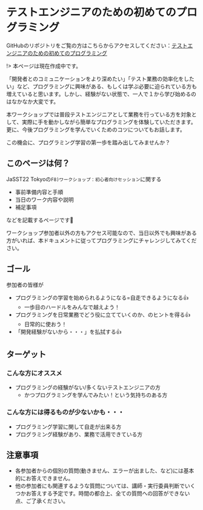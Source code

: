 # テストエンジニアのための初めてのプログラミング

GitHubのリポジトリをご覧の方はこちらからアクセスしてください：[テストエンジニアのための初めてのプログラミング](https://yoshikiito.github.io/programming4testers/)

!> 本ページは現在作成中です。

「開発者とのコミュニケーションをより深めたい」「テスト業務の効率化をしたい」など、プログラミングに興味がある、もしくは学ぶ必要に迫られている方も増えていると思います。しかし、経験がない状態で、一人で１から学び始めるのはなかなか大変です。

本ワークショップでは普段テストエンジニアとして業務を行っている方を対象として、実際に手を動かしながら簡単なプログラミングを体験していただきます。更に、今後プログラミングを学んでいくためのコツについてもお話します。

この機会に、プログラミング学習の第一歩を踏み出してみませんか？

## このページは何？

JaSST22 Tokyoの`F8)ワークショップ：初心者向けセッション`に関する

- 事前準備内容と手順
- 当日のワーク内容や説明
- 補足事項

などを記載するページです:clap:

ワークショップ参加者以外の方もアクセス可能なので、当日以外でも興味がある方がいれば、本ドキュメントに従ってプログラミングにチャレンジしてみてください。

## ゴール

参加者の皆様が

- プログラミングの学習を始められるようになる=自走できるようになる:+1:
  - 一歩目のハードルをみんなで越えよう！
- プログラミングを日常業務でどう役に立てていくのか、のヒントを得る:+1:
  - 日常的に使おう！
- 「開発経験がないから・・・」を払拭する:+1:

## ターゲット

### こんな方にオススメ

- プログラミングの経験がない/多くないテストエンジニアの方
  - かつプログラミングを学んでみたい！という気持ちのある方

### こんな方には得るものが少ないかも・・・

- プログラミング学習に関して自走が出来る方
- プログラミング経験があり、業務で活用できている方

## 注意事項

- 各参加者からの個別の質問(動きません、エラーが出ました、など)には基本的にお答えできません。
- 他の参加者にも関連するような質問については、講師・実行委員判断でいくつかお答えする予定です。時間の都合上、全ての質問への回答ができない点、ご了承ください。